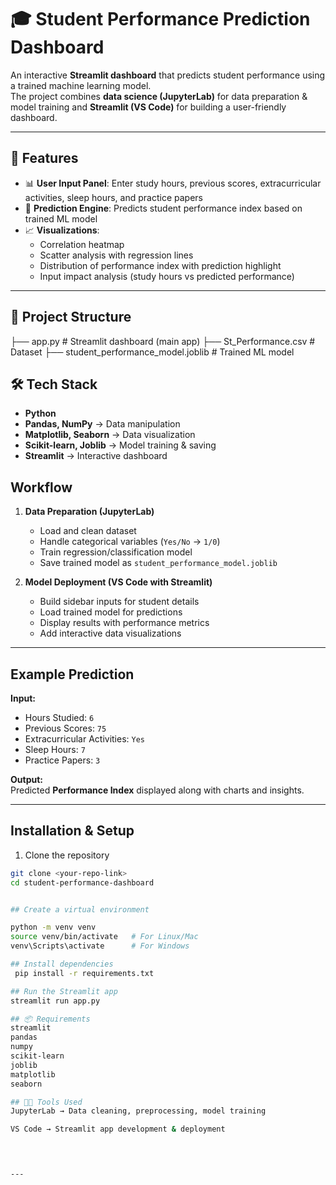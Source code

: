 # 🎓 Student Performance Prediction Dashboard

An interactive **Streamlit dashboard** that predicts student performance using a trained machine learning model.  
The project combines **data science (JupyterLab)** for data preparation & model training and **Streamlit (VS Code)** for building a user-friendly dashboard.

---

## 🚀 Features
- 📊 **User Input Panel**: Enter study hours, previous scores, extracurricular activities, sleep hours, and practice papers  
- 🎯 **Prediction Engine**: Predicts student performance index based on trained ML model  
- 📈 **Visualizations**:
  - Correlation heatmap  
  - Scatter analysis with regression lines  
  - Distribution of performance index with prediction highlight  
  - Input impact analysis (study hours vs predicted performance)  

---

## 📂 Project Structure
├── app.py # Streamlit dashboard (main app)
├── St_Performance.csv # Dataset
├── student_performance_model.joblib # Trained ML model

## 🛠️ Tech Stack
- **Python**  
- **Pandas, NumPy** → Data manipulation  
- **Matplotlib, Seaborn** → Data visualization  
- **Scikit-learn, Joblib** → Model training & saving  
- **Streamlit** → Interactive dashboard


## Workflow
1. **Data Preparation (JupyterLab)**  
   - Load and clean dataset  
   - Handle categorical variables (`Yes/No` → `1/0`)  
   - Train regression/classification model  
   - Save trained model as `student_performance_model.joblib`

2. **Model Deployment (VS Code with Streamlit)**  
   - Build sidebar inputs for student details  
   - Load trained model for predictions  
   - Display results with performance metrics  
   - Add interactive data visualizations  

---
## Example Prediction
**Input:**  
- Hours Studied: `6`  
- Previous Scores: `75`  
- Extracurricular Activities: `Yes`  
- Sleep Hours: `7`  
- Practice Papers: `3`  

**Output:**  
Predicted **Performance Index** displayed along with charts and insights.  

---
##  Installation & Setup
 1. Clone the repository
```bash
git clone <your-repo-link>
cd student-performance-dashboard


## Create a virtual environment

python -m venv venv
source venv/bin/activate   # For Linux/Mac
venv\Scripts\activate      # For Windows

## Install dependencies
 pip install -r requirements.txt

## Run the Streamlit app
streamlit run app.py

## 📦 Requirements
streamlit
pandas
numpy
scikit-learn
joblib
matplotlib
seaborn

## 🧑‍💻 Tools Used
JupyterLab → Data cleaning, preprocessing, model training

VS Code → Streamlit app development & deployment


  

---




